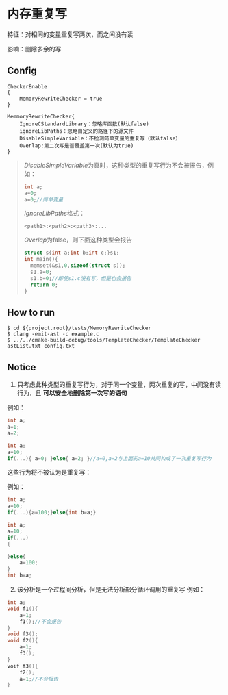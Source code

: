 # 内存重复写

特征：对相同的变量重复写两次，而之间没有读

影响：删除多余的写

## Config

```
CheckerEnable
{
	MemoryRewriteChecker = true
}

MemmoryRewriteChecker{
	IgnoreCStandardLibrary：忽略库函数(默认false)
	ignoreLibPaths：忽略自定义的路径下的源文件
	DisableSimpleVariable：不检测简单变量的重复写（默认false）
	Overlap:第二次写是否覆盖第一次(默认为true)
}
```

>*DisableSimpleVariable*为真时，这种类型的重复写行为不会被报告，例如：
>
>```c++
>int a;
>a=0;
>a=0;//简单变量
>```
>
>*IgnoreLibPaths*格式： 
>
>``<path1>:<path2>:<path3>:...``
>
>*Overlap*为false，则下面这种类型会报告
>```c++
>struct s{int a;int b;int c;}s1;
>int main(){
>	memset(&s1,0,sizeof(struct s));
>	s1.a=0;
>	s1.b=0;//即使s1.c没有写，但是也会报告
>	return 0;
>}
>```
## How to run

```shell
$ cd ${project.root}/tests/MemoryRewriteChecker
$ clang -emit-ast -c example.c
$ ../../cmake-build-debug/tools/TemplateChecker/TemplateChecker astList.txt config.txt
```

## Notice

1. 只考虑此种类型的重复写行为，对于同一个变量，两次重复的写，中间没有读行为，且 **可以安全地删除第一次写的语句**

例如：
```c++
int a;
a=1;
a=2;
```
```c++
int a;
a=10;
if(...){ a=0; }else{ a=2; }//a=0,a=2与上面的a=10共同构成了一次重复写行为
```
这些行为将不被认为是重复写：

例如：
```c++
int a;
a=10;
if(...){a=100;}else{int b=a;}
```
```c++
int a;
a=10;
if(...)
{

}else{
	a=100;
}
int b=a;
```

2. 该分析是一个过程间分析，但是无法分析部分循环调用的重复写
例如：
```c
int a;
void f1(){
	a=1;
	f1();//不会报告
}
void f3();
void f2(){
	a=1;
	f3();
}
voif f3(){
	f2();
	a=1;//不会报告
}
```
